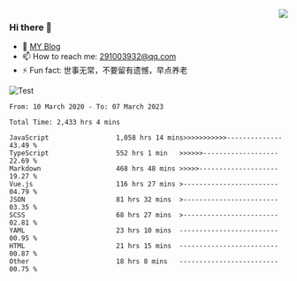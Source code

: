 <img align='right' src='https://github-readme-stats.vercel.app/api?username=niaogege&show_icons=true&theme=radical'/>

### Hi there 👋

- 🌱 [MY Blog](https://bythewayer.com/)
- 📫 How to reach me: 291003932@qq.com
- ⚡ Fun fact:  世事无常，不要留有遗憾，早点养老

![Test](https://github-readme-stats.vercel.app/api/top-langs/?username=niaogege&layout=compact)

<!--START_SECTION:waka-->

```text
From: 10 March 2020 - To: 07 March 2023

Total Time: 2,433 hrs 4 mins

JavaScript                 1,058 hrs 14 mins>>>>>>>>>>>--------------   43.49 %
TypeScript                 552 hrs 1 min   >>>>>>-------------------   22.69 %
Markdown                   468 hrs 48 mins >>>>>--------------------   19.27 %
Vue.js                     116 hrs 27 mins >------------------------   04.79 %
JSON                       81 hrs 32 mins  >------------------------   03.35 %
SCSS                       68 hrs 27 mins  >------------------------   02.81 %
YAML                       23 hrs 10 mins  -------------------------   00.95 %
HTML                       21 hrs 15 mins  -------------------------   00.87 %
Other                      18 hrs 8 mins   -------------------------   00.75 %
```

<!--END_SECTION:waka-->
